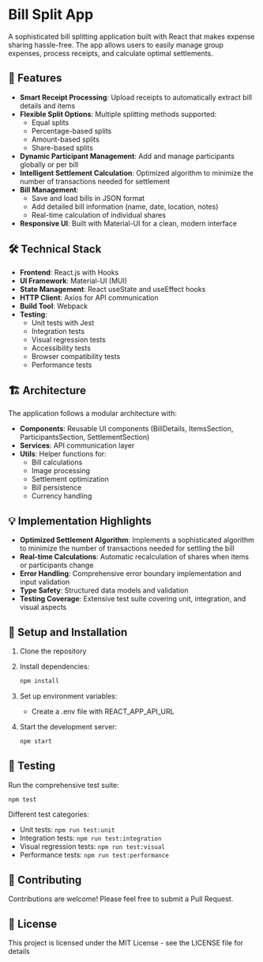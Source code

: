 # Bill Split App

A sophisticated bill splitting application built with React that makes expense sharing hassle-free. The app allows users to easily manage group expenses, process receipts, and calculate optimal settlements.

## 🚀 Features

- **Smart Receipt Processing**: Upload receipts to automatically extract bill details and items
- **Flexible Split Options**: Multiple splitting methods supported:
  - Equal splits
  - Percentage-based splits
  - Amount-based splits
  - Share-based splits
- **Dynamic Participant Management**: Add and manage participants globally or per bill
- **Intelligent Settlement Calculation**: Optimized algorithm to minimize the number of transactions needed for settlement
- **Bill Management**:
  - Save and load bills in JSON format
  - Add detailed bill information (name, date, location, notes)
  - Real-time calculation of individual shares
- **Responsive UI**: Built with Material-UI for a clean, modern interface

## 🛠️ Technical Stack

- **Frontend**: React.js with Hooks
- **UI Framework**: Material-UI (MUI)
- **State Management**: React useState and useEffect hooks
- **HTTP Client**: Axios for API communication
- **Build Tool**: Webpack
- **Testing**:
  - Unit tests with Jest
  - Integration tests
  - Visual regression tests
  - Accessibility tests
  - Browser compatibility tests
  - Performance tests

## 🏗️ Architecture

The application follows a modular architecture with:

- **Components**: Reusable UI components (BillDetails, ItemsSection, ParticipantsSection, SettlementSection)
- **Services**: API communication layer
- **Utils**: Helper functions for:
  - Bill calculations
  - Image processing
  - Settlement optimization
  - Bill persistence
  - Currency handling

## 💡 Implementation Highlights

- **Optimized Settlement Algorithm**: Implements a sophisticated algorithm to minimize the number of transactions needed for settling the bill
- **Real-time Calculations**: Automatic recalculation of shares when items or participants change
- **Error Handling**: Comprehensive error boundary implementation and input validation
- **Type Safety**: Structured data models and validation
- **Testing Coverage**: Extensive test suite covering unit, integration, and visual aspects

## 🔧 Setup and Installation

1. Clone the repository
2. Install dependencies:
   ```bash
   npm install
   ```
3. Set up environment variables:
   - Create a .env file with REACT_APP_API_URL

4. Start the development server:
   ```bash
   npm start
   ```

## 🧪 Testing

Run the comprehensive test suite:
```bash
npm test
```

Different test categories:
- Unit tests: `npm run test:unit`
- Integration tests: `npm run test:integration`
- Visual regression tests: `npm run test:visual`
- Performance tests: `npm run test:performance`

## 👥 Contributing

Contributions are welcome! Please feel free to submit a Pull Request.

## 📝 License

This project is licensed under the MIT License - see the LICENSE file for details
